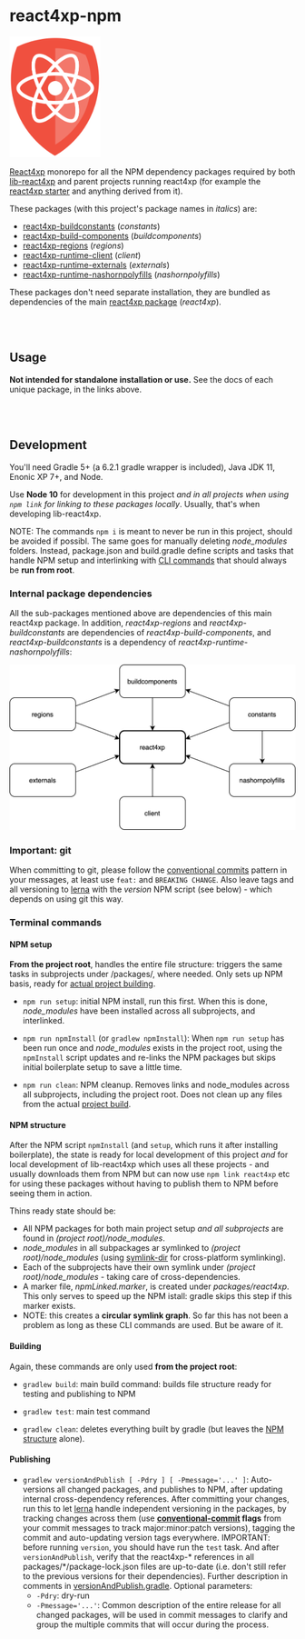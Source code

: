 # react4xp-npm

<img src="media/react4xp.svg" alt="React4xp logo" title="React4xp logo" width="160px">

[React4xp](https://developer.enonic.com/templates/react4xp) monorepo for all the NPM dependency packages required by both [lib-react4xp](https://github.com/enonic/lib-react4xp/) and parent projects running react4xp (for example the [react4xp starter](https://market.enonic.com/vendors/enonic/react4xp-starter) and anything derived from it).

These packages (with this project's package names in _italics_) are:

- [react4xp-buildconstants](https://www.npmjs.com/package/react4xp-buildconstants) (_constants_)
- [react4xp-build-components](https://www.npmjs.com/package/react4xp-build-components) (_buildcomponents_)
- [react4xp-regions](https://www.npmjs.com/package/react4xp-regions) (_regions_)
- [react4xp-runtime-client](https://www.npmjs.com/package/react4xp-runtime-client) (_client_)
- [react4xp-runtime-externals](https://www.npmjs.com/package/react4xp-runtime-externals) (_externals_)
- [react4xp-runtime-nashornpolyfills](https://www.npmjs.com/package/react4xp-runtime-nashornpolyfills) (_nashornpolyfills_)

These packages don't need separate installation, they are bundled as dependencies of the main [react4xp package](https://www.npmjs.com/package/react4xp) (_react4xp_).

<br/><br/>

## Usage

**Not intended for standalone installation or use.** See the docs of each unique package, in the links above.

<br/><br/>

## Development

You'll need Gradle 5+ (a 6.2.1 gradle wrapper is included), Java JDK 11, Enonic XP 7+, and Node.

Use **Node 10** for development in this project _and in all projects when using `npm link` for linking to these packages locally_. Usually, that's when developing lib-react4xp.

NOTE: The commands `npm i` is meant to never be run in this project, should be avoided if possibl. The same goes for manually deleting _node_modules_ folders. Instead, package.json and build.gradle define scripts and tasks that handle NPM setup and interlinking with [CLI commands](#terminal-commands) that should always be **run from root**.

### Internal package dependencies

All the sub-packages mentioned above are dependencies of this main react4xp package. In addition, _react4xp-regions_ and _react4xp-buildconstants_ are dependencies of _react4xp-build-components_, and  _react4xp-buildconstants_ is a dependency of _react4xp-runtime-nashornpolyfills_:

<img src="media/react4xp-internal-dependencies.png" alt="React4xp internal package dependencies" title="React4xp internal package dependencies" width="1000px">

### Important: git

When committing to git, please follow the [conventional commits](https://www.conventionalcommits.org/en/v1.0.0-beta.2/) pattern in your messages, at least use `feat:` and `BREAKING CHANGE`. Also leave tags and all versioning to [lerna](https://github.com/lerna/lerna) with the _version_ NPM script (see below) - which depends on using git this way.

### Terminal commands

#### NPM setup

**From the project root**, handles the entire file structure: triggers the same tasks in subprojects under /packages/, where needed. Only sets up NPM basis, ready for [actual project building](#project-building).

  - `npm run setup`: initial NPM install, run this first. When this is done, _node_modules_ have been installed across all subprojects, and interlinked.

  - `npm run npmInstall` (or `gradlew npmInstall`): When `npm run setup` has been run once and _node_modules_ exists in the project root, using the `npmInstall` script updates and re-links the NPM packages but skips initial boilerplate setup to save a little time.

  - `npm run clean`: NPM cleanup. Removes links and node_modules across all subprojects, including the project root. Does not clean up any files from the actual [project build](#project-building).

<a name="npm-structure"></a>
#### NPM structure

After the NPM script `npmInstall` (and `setup`, which runs it after installing boilerplate), the state is ready for local development of this project _and_ for local development of lib-react4xp which uses all these projects - and usually downloads them from NPM but can now use `npm link react4xp` etc for using these packages without having to publish them to NPM before seeing them in action.

Thins ready state should be:

  - All NPM packages for both main project setup _and all subprojects_ are found in _(project root)/node_modules_.
  - _node_modules_ in all subpackages ar symlinked to _(project root)/node_modules_ (using [symlink-dir](https://www.npmjs.com/package/symlink-dir) for cross-platform symlinking).
  - Each of the subprojects have their own symlink under _(project root)/node_modules_ - taking care of cross-dependencies.
  - A marker file, _npmLinked.marker_, is created under _packages/react4xp_. This only serves to speed up the NPM istall: gradle skips this step if this marker exists.
  - NOTE: this creates a **circular symlink graph**. So far this has not been a problem as long as these CLI commands are used. But be aware of it.


<a name="project-building"></a>
#### Building

Again, these commands are only used **from the project root**:

  - `gradlew build`: main build command: builds file structure ready for testing and publishing to NPM

  - `gradlew test`: main test command

  - `gradlew clean`: deletes everything built by gradle (but leaves the [NPM structure](#npm-structure) alone).


#### Publishing

  - `gradlew versionAndPublish [ -Pdry ] [ -Pmessage='...' ]`: Auto-versions all changed packages, and publishes to NPM, after updating internal cross-dependency references. After committing your changes, run this to let [lerna](https://github.com/lerna/lerna) handle independent versioning in the packages, by tracking changes across them (use **[conventional-commit](https://www.conventionalcommits.org/en/v1.0.0/) flags** from your commit messages to track major:minor:patch versions), tagging the commit and auto-updating version tags everywhere. IMPORTANT: before running `version`, you should have run the `test` task. And after `versionAndPublish`, verify that the react4xp-* references in all packages/*/package-lock.json files are up-to-date (i.e. don't still refer to the previous versions for their dependencies). Further description in comments in [versionAndPublish.gradle](https://github.com/enonic/react4xp-npm/blob/master/versionAndPublish.gradle). Optional parameters:
    - `-Pdry`: dry-run
    - `-Pmessage='...'`: Common description of the entire release for all changed packages, will be used in commit messages to clarify and group the multiple commits that will occur during the process.

